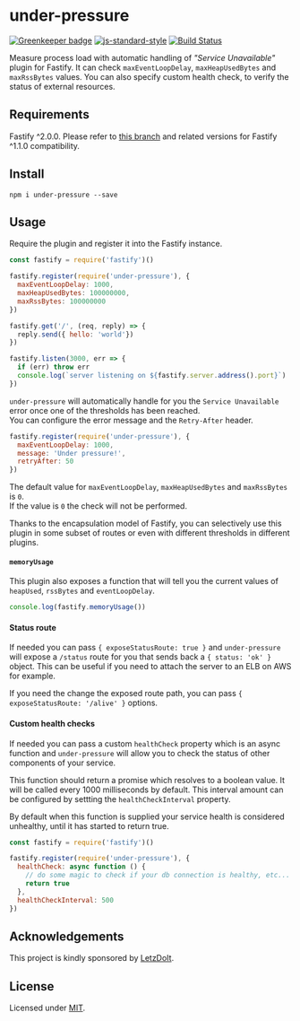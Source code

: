 # under-pressure

[![Greenkeeper badge](https://badges.greenkeeper.io/fastify/under-pressure.svg)](https://greenkeeper.io/)
[![js-standard-style](https://img.shields.io/badge/code%20style-standard-brightgreen.svg?style=flat)](http://standardjs.com/)
[![Build Status](https://travis-ci.org/fastify/under-pressure.svg?branch=master)](https://travis-ci.org/fastify/under-pressure)

Measure process load with automatic handling of *"Service Unavailable"* plugin for Fastify.
It can check `maxEventLoopDelay`, `maxHeapUsedBytes` and `maxRssBytes` values.
You can also specify custom health check, to verify the status of
external resources.

<a name="requirements"></a>
## Requirements

Fastify ^2.0.0. Please refer to [this branch](https://github.com/fastify/under-pressure/tree/1.x) and related versions for Fastify ^1.1.0 compatibility.

<a name="install"></a>
## Install
```
npm i under-pressure --save
```

<a name="usage"></a>
## Usage
Require the plugin and register it into the Fastify instance.

```js
const fastify = require('fastify')()

fastify.register(require('under-pressure'), {
  maxEventLoopDelay: 1000,
  maxHeapUsedBytes: 100000000,
  maxRssBytes: 100000000
})

fastify.get('/', (req, reply) => {
  reply.send({ hello: 'world'})
})

fastify.listen(3000, err => {
  if (err) throw err
  console.log(`server listening on ${fastify.server.address().port}`)
})
```
`under-pressure` will automatically handle for you the `Service Unavailable` error once one of the thresholds has been reached.  
You can configure the error message and the `Retry-After` header.
```js
fastify.register(require('under-pressure'), {
  maxEventLoopDelay: 1000,
  message: 'Under pressure!',
  retryAfter: 50
})
```

The default value for `maxEventLoopDelay`, `maxHeapUsedBytes` and `maxRssBytes` is `0`.  
If the value is `0` the check will not be performed.

Thanks to the encapsulation model of Fastify, you can selectively use this plugin in some subset of routes or even with different thresholds in different plugins.

#### `memoryUsage`
This plugin also exposes a function that will tell you the current values of `heapUsed`, `rssBytes` and `eventLoopDelay`.
```js
console.log(fastify.memoryUsage())
```

#### Status route
If needed you can pass `{ exposeStatusRoute: true }` and `under-pressure` will expose a `/status` route for you that sends back a `{ status: 'ok' }` object. This can be useful if you need to attach the server to an ELB on AWS for example.

If you need the change the exposed route path, you can pass `{ exposeStatusRoute: '/alive' }` options.


#### Custom health checks
If needed you can pass a custom `healthCheck` property which is an async function and `under-pressure` will allow you to check the status of other components of your service.

This function should return a promise which resolves to a boolean value. It will be called every 1000 milliseconds by default. This interval amount can be configured by settting the `healthCheckInterval` property.

By default when this function is supplied your service health is considered unhealthy, until it has started to return true. 

```js
const fastify = require('fastify')()

fastify.register(require('under-pressure'), {
  healthCheck: async function () {
    // do some magic to check if your db connection is healthy, etc...
    return true
  },
  healthCheckInterval: 500
})
```

<a name="acknowledgements"></a>
## Acknowledgements

This project is kindly sponsored by [LetzDoIt](http://www.letzdoitapp.com/).  

<a name="license"></a>
## License

Licensed under [MIT](./LICENSE).
